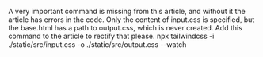 A very important command is missing from this article, and without it the article has errors in the code. Only the content of input.css is specified, but the base.html has a path to output.css, which is never created. Add this command to the article to rectify that please. npx tailwindcss -i ./static/src/input.css -o ./static/src/output.css --watch